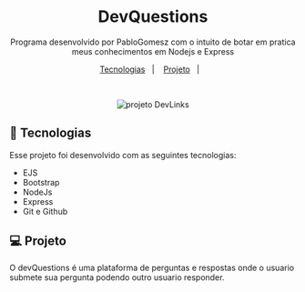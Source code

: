 <h1 align="center"> DevQuestions</h1>

<p align="center">
Programa desenvolvido por PabloGomesz com o intuito de botar em pratica meus conhecimentos em Nodejs e Express<br/>
</p>

<p align="center">
  <a href="#-tecnologias">Tecnologias</a>&nbsp;&nbsp;&nbsp;|&nbsp;&nbsp;&nbsp;
  <a href="#-projeto">Projeto</a>&nbsp;&nbsp;&nbsp;|&nbsp;&nbsp;&nbsp;
</p>
<br>

<p align="center">
  <img alt="projeto DevLinks" src="/public/img/devQuestions.PNG width:100%">
</p>

## 🚀 Tecnologias

Esse projeto foi desenvolvido com as seguintes tecnologias:

- EJS
- Bootstrap
- NodeJs
- Express
- Git e Github

## 💻 Projeto

O devQuestions é uma plataforma de perguntas e respostas onde o usuario submete sua pergunta podendo outro usuario responder.


